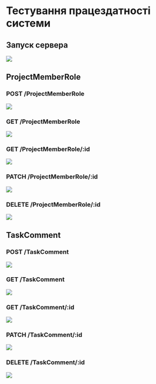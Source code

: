# Тестування працездатності системи

## Запуск сервера

![](media/start.jpeg)

## ProjectMemberRole

### POST /ProjectMemberRole

![](media/ProjectMemberRole/post/post.jpeg)

### GET /ProjectMemberRole

![](media/ProjectMemberRole/get/getAll.jpeg)

### GET /ProjectMemberRole/:id

![](media/ProjectMemberRole/get/getId.jpeg)

### PATCH /ProjectMemberRole/:id

![](media/ProjectMemberRole/patch/patch.jpeg)

### DELETE /ProjectMemberRole/:id

![](media/ProjectMemberRole/delete/delete.jpeg)


## TaskComment

### POST /TaskComment

![](media/TaskComment/post/post.jpeg)

### GET /TaskComment

![](media/TaskComment/get/getAll1.jpeg)

### GET /TaskComment/:id

![](media/TaskComment/get/getID.jpeg)

### PATCH /TaskComment/:id

![](media/TaskComment/patch/patch.jpeg)

### DELETE /TaskComment/:id

![](media/TaskComment/delete/delete.jpeg)